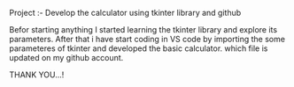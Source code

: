 Project :- Develop the calculator using tkinter library and github

Befor starting anything I started learning the tkinter library and explore its parameters.
After that i have start coding in VS code by importing the some parameteres of tkinter and developed the basic calculator. which file is updated on my github account.

THANK YOU...!
